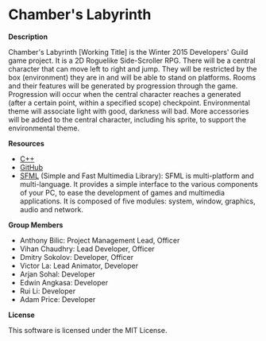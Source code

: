 # Chamber's Labyrinth

**Description**

  Chamber's Labyrinth [Working Title] is the Winter 2015 Developers' Guild game project. It is a 2D Roguelike Side-Scroller RPG.
  There will be a central character that can move left to right and jump. They will be restricted by the box (environment) they are in and will be able to stand on platforms. 
  Rooms and their features will be generated by progression through the game. Progression will occur when the central character reaches a generated (after a certain point, within a specified scope) checkpoint.
  Environmental theme will associate light with good, darkness will bad. More accessories will be added to the central character, including his sprite, to support the environmental theme.
  
**Resources**

- [C++](http://en.wikipedia.org/wiki/C%2B%2B)
- [GitHub](https://github.com/)
- [SFML](http://www.sfml-dev.org/) (Simple and Fast Multimedia Library): SFML is multi-platform and multi-language. It provides a simple interface to the various components of your PC, to ease the development of games and multimedia applications. It is composed of five modules: system, window, graphics, audio and network.

**Group Members**

- Anthony Bilic: Project Management Lead, Officer
- Vihan Chaudhry: Lead Developer, Officer
- Dmitry Sokolov: Developer, Officer
- Victor La: Lead Animator, Developer
- Arjan Sohal: Developer
- Edwin Angkasa: Developer
- Rui Li: Developer
- Adam Price: Developer

**License**

This software is licensed under the MIT License.
